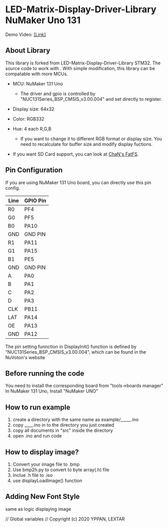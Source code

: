 # LED-Matrix-Display-Driver-Library NuMaker Uno 131
 
Demo Video: [[Link]](https://www.youtube.com/watch?v=Rvaf9_4eRo0)

## About Library 

This library is forked from LED-Matrix-Display-Driver-Library STM32. The source code to work with . With simple modification, this library can be compatable with more MCUs.

- MCU: NuMaker 131 Uno
    - The driver and gpio is controlled by "NUC131Series_BSP_CMSIS_v3.00.004" and set directly to register. 

- Display size: 64x32
- Color: RGB332
- Hue: 4 each R,G,B
    - If you want to change it to different RGB format or display size. You need to recalculate for buffer size and modify display fuctions.

- If you want SD Card support, you can look at [ChaN's FatFS](http://elm-chan.org/fsw/ff/00index_e.html). 

## Pin Configuration 

If you are using NuMaker 131 Uno board, you can directly use this pin config.

| Line | GPIO Pin |
| ---- | -------- |
| R0   | PF4      |
| G0   | PF5      |
| B0   | PA10     |
| GND  | GND PIN  |
| R1   | PA11     |
| G1   | PA15     |
| B1   | PE5      |
| GND  | GND PIN  |
| A    | PA0      |
| B    | PA1      |
| C    | PA2      |
| D    | PA3      |
| CLK  | PB11     |
| LAT  | PA14     |
| OE   | PA13     |
| GND  | PA12     |

The pin setting funnction in DisplayInit() function is defined by "NUC131Series_BSP_CMSIS_v3.00.004",  which can be found in the NuVoton's website

## Before running the code

You need to install the corresponding board from "tools->boards manager"   
In NuMaker 131 Uno, Install "NuMaker UNO"

## How to run example
1. create a directory with the same name as example/_____.ino
2. copy ____.ino in to the directory you just created
3. copy all documents in "src" inside the directory
4. open .ino and run code

## How to display image?

1. Convert your image file to .bmp
2. Use bmp2h.py to convert to byte array(.h) file
3. Inclue .h file to .iso
4. use displayLoadImage() function

## Adding New Font Style
same as logic displaying image


// Global variables
// Copyright (c) 2020 YPPAN, LEXTAR